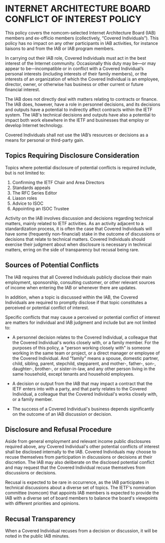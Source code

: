# INTERNET ARCHITECTURE BOARD CONFLICT OF INTEREST POLICY

This policy covers the nomcom-selected Internet Architecture Board (IAB) members and ex-officio members (collectively, “Covered Individuals”). This policy has no impact on any other participants in IAB activities, for instance liaisons to and from the IAB or IAB program members.

In carrying out their IAB role, Covered Individuals must act in the best interest of the Internet community. Occasionally this duty may be—or may appear to be—incompatible or in conflict with a Covered Individual’s personal interests (including interests of their family members), or the interests of an organization of which the Covered Individual is an employee, director, owner, or otherwise has business or other current or future financial interest.

The IAB does not directly deal with matters relating to contracts or finance. The IAB does, however, have a role in personnel decisions, and its decisions and outputs have a potential to indirectly affect contracts within the IETF system. The IAB's technical decisions and outputs have also a potential to impact both work elsewhere in the IETF and businesses that employ or develop Internet technology.

Covered Individuals shall not use the IAB’s resources or decisions as a means for personal or third-party gain.

## Topics Requiring Disclosure Consideration

Topics where potential disclosure of potential conflicts is required include, but is not limited to:

1. Confirming the IETF Chair and Area Directors
2. Standards appeals
3. The RFC Series Editor
4. Liason roles
5. Advice to ISOC
6. Appointing an ISOC Trustee

Activity on the IAB involves discussion and decisions regarding technical matters, mainly related to IETF activities. As an activity adjacent to a standardization process, it is often the case that Covered Individuals will have some (frequently non-financial) stake in the outcome of discussions or decisions that relate to technical matters.  Covered Individuals should exercise their judgment about when disclosure is necessary in technical matters, erring on the side of transparency but recusal being rare.

## Sources of Potential Conflicts

The IAB requires that all Covered Individuals publicly disclose their main employment, sponsorship, consulting customer, or other relevant sources of income when entering the IAB or whenever there are updates.

In addition, when a topic is discussed within the IAB, the Covered Individuals are required to promptly disclose if that topic constitutes a perceived or potential conflict of interest.

Specific conflicts that may cause a perceived or potential conflict of interest are matters for individual and IAB judgment and include but are not limited to:

* A personnel decision relates to the Covered Individual, a colleague that the Covered Individual's works closely with, or a family member. For the purposes of this policy, a "person working closely with" is someone working in the same team or project, or a direct manager or employee of the Covered Individual. And "family" means a spouse, domestic partner, child, sibling, parent, stepchild, stepparent, and mother-, father-, son-, daughter-, brother-, or sister-in-law, and any other person living in the same household, except tenants and household employees.

* A decision or output from the IAB that may impact a contract that the IETF enters into with a party, and that party relates to the Covered Individual, a colleague that the Covered Individual's works closely with, or a family member.

* The success of a Covered Individual's business depends significantly on the outcome of an IAB discussion or decision.

## Disclosure and Refusal Procedure

Aside from general employment and relevant income public disclosures required above, any Covered Individual's other potential conflicts of interest shall be disclosed internally to the IAB.  Covered Individuals may choose to recuse themselves from participation in discussions or decisions at their discretion.  The IAB may also deliberate on the disclosed potential conflict and may request that the Covered Individual recuse themselves from discussions or decisions.

Recusal is expected to be rare in occurrence, as the IAB participates in technical discussions about a diverse set of topics.  The IETF's nomination committee (nomcom) that appoints IAB members is expected to provide the IAB with a diverse set of board members to balance the board's viewpoints with different priorities and opinions.

## Recusal Transparency

When a Covered Individual recuses from a decision or discussion, it will be noted in the public IAB minutes.

